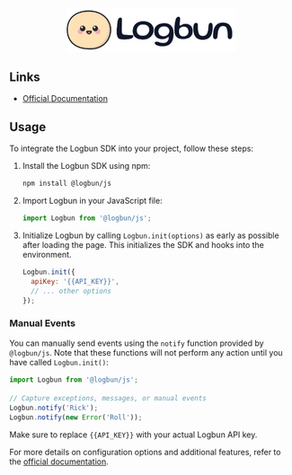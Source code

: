 <!-- Logbun SDK for JavaScript -->

<p align="center">
  <a href="https://logbun.io/?utm_source=github&utm_medium=logo" target="_blank">
      <img src="../../packages/ui/assets/main/logo.png" width="300px" alt="Logbun" />
  </a>
</p>

## Links

- [Official Documentation](https://logbun.site/docs)

## Usage

To integrate the Logbun SDK into your project, follow these steps:

1. Install the Logbun SDK using npm:

   ```bash
   npm install @logbun/js
   ```

2. Import Logbun in your JavaScript file:

   ```javascript
   import Logbun from '@logbun/js';
   ```

3. Initialize Logbun by calling `Logbun.init(options)` as early as possible after loading the page. This initializes the SDK and hooks into the environment.

   ```javascript
   Logbun.init({
     apiKey: '{{API_KEY}}',
     // ... other options
   });
   ```

### Manual Events

You can manually send events using the `notify` function provided by `@logbun/js`. Note that these functions will not perform any action until you have called `Logbun.init()`:

```javascript
import Logbun from '@logbun/js';

// Capture exceptions, messages, or manual events
Logbun.notify('Rick');
Logbun.notify(new Error('Roll'));
```

Make sure to replace `{{API_KEY}}` with your actual Logbun API key.

For more details on configuration options and additional features, refer to the [official documentation](https://logbun.site/docs).
